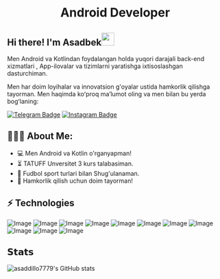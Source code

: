 <h1 align="center">Android Developer</h1>



## Hi there! I'm Asadbek<img src="https://raw.githubusercontent.com/aemmadi/aemmadi/master/wave.gif" width="30px">

Men Android  va Kotlindan  foydalangan  holda yuqori darajali back-end xizmatlari , App-ilovalar va tizimlarni yaratishga ixtisoslashgan dasturchiman. </br>

Men har doim loyihalar va innovatsion g'oyalar ustida hamkorlik qilishga tayorman. Men haqimda koʻproq maʼlumot oling va men bilan bu yerda bogʻlaning:

[![Telegram Badge](https://img.shields.io/badge/@Asadbek_621-2CA5E0?style=flat-square&logo=telegram&logoColor=white&link=https://t.me/Asadbek_621)](https://t.me/Asadbek_621) 
[![Instagram Badge](https://img.shields.io/badge/@asaddillo_0-FF0004?style=flat-square&logo=instagram&logoColor=white&link=https://www.Instagram.com/@asaddillo_0)](https://www.Instagram.com/@asaddillo_0)

  
<h2 align="left">👨🏻‍💻 About Me:</h2>

- :computer: Men Android va Kotlin o'rganyapman!
- :hourglass_flowing_sand: TATUFF Unversitet 3 kurs talabasiman.
- :muscle: Fudbol sport turlari bilan Shug'ulanaman.
- :rocket: Hamkorlik qilish uchun doim tayorman!

## ⚡ Technologies

![Image](https://img.shields.io/badge/MySQL-005C84?style=for-the-badge&logo=mysql&logoColor=white)
![Image](https://img.shields.io/badge/PostgreSQL-316192?style=for-the-badge&logo=postgresql&logoColor=white)
![Image](https://img.shields.io/badge/VSCode-0078D4?style=for-the-badge&logo=visual%20studio%20code&logoColor=white)
![Image](https://img.shields.io/badge/Visual_Studio_Code-0078D4?style=for-the-badge&logo=visual%20studio%20code&logoColor=white)
![Image](https://img.shields.io/badge/C%2B%2B-00599C?style=for-the-badge&logo=c%2B%2B&logoColor=white)
![Image](https://img.shields.io/badge/LaTeX-47A141?style=for-the-badge&logo=LaTeX&logoColor=white)
![Image](https://img.shields.io/badge/CISCO-1BA0D7?style=for-the-badge&logo=cisco&logoColor=white)
![Image](https://img.shields.io/badge/GitHub-100000?style=for-the-badge&logo=github&logoColor=white)
![Image](https://img.shields.io/badge/X-000000?style=for-the-badge&logo=x&logoColor=white)
![Image](https://img.shields.io/badge/ChatGPT-74aa9c?style=for-the-badge&logo=openai&logoColor=white)
![Image](https://img.shields.io/badge/Telegram-2CA5E0?style=for-the-badge&logo=telegram&logoColor=white)
## 𝗦𝘁𝗮𝘁𝘀

![asaddillo7779's GitHub stats](https://github-readme-stats.vercel.app/api?username=asaddillo7779&show_icons=true&theme=transparent)






  

